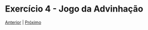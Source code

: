 # Exercício 4 - Jogo da Advinhação

[Anterior](../3-area-formas-geometricas/README.md) | [Próximo](../5-validador-de-senha/README.md)